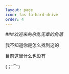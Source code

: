 ```yaml
---
layout: page
icon: fas fa-hard-drive
order: 4
---
```

###*欢迎来的杂乱无章的角落*


我不知道你是怎么找到这的


目前这里什么也没有

(；′⌒`)
